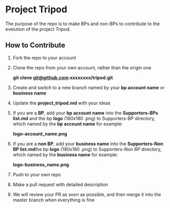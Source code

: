# Project Tripod
The purpose of the repo is to make BPs and non-BPs to contribute to the evelution of the project Tripod.

## How to Contribute

1. Fork the repo to your account
2. Clone the repo from your own account, rather than the origin one

    **git clone git@github.com:xxxxxxxx/tripod.git**

3. Create and switch to a new branch named by your **bp account name** or **business name**
4. Update the **project_tripod.md** with your ideas
4. If you are a **BP**, add your  **bp account name** into the **Supporters-BPs list.md** and  the bp **logo** (180x180 .png) to Supporters-BP directory, which named by the **bp account name** for example:

    **logo-account_name.png**

5. If you are a **non BP**, add your  **business name** into the **Supporters-Non BP list.md**the bp **logo** (180x180 .png) to Supporters-Non BP directory, which named by the **business name** for example:

    **logo-business_name.png**

6. Push to your own repo
7. Make a pull request with detailed description
8. We will review your PR as soon as possible, and then merge it into the master branch when everything is fine
